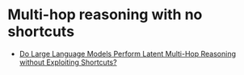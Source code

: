 # Multi-hop reasoning with no shortcuts
- [Do Large Language Models Perform Latent Multi-Hop Reasoning without Exploiting Shortcuts?](https://arxiv.org/pdf/2411.16679)
